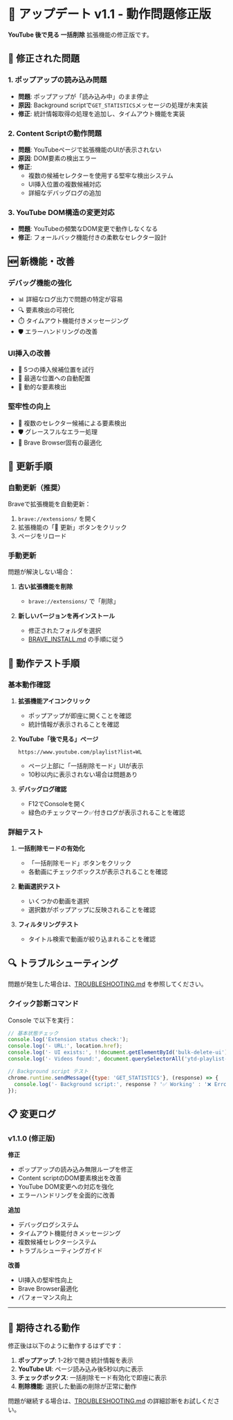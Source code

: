 # 🔄 アップデート v1.1 - 動作問題修正版

**YouTube 後で見る 一括削除** 拡張機能の修正版です。

## 🐛 修正された問題

### 1. ポップアップの読み込み問題
- **問題**: ポップアップが「読み込み中」のまま停止
- **原因**: Background scriptで`GET_STATISTICS`メッセージの処理が未実装
- **修正**: 統計情報取得の処理を追加し、タイムアウト機能を実装

### 2. Content Scriptの動作問題
- **問題**: YouTubeページで拡張機能のUIが表示されない
- **原因**: DOM要素の検出エラー
- **修正**: 
  - 複数の候補セレクターを使用する堅牢な検出システム
  - UI挿入位置の複数候補対応
  - 詳細なデバッグログの追加

### 3. YouTube DOM構造の変更対応
- **問題**: YouTubeの頻繁なDOM変更で動作しなくなる
- **修正**: フォールバック機能付きの柔軟なセレクター設計

## 🆕 新機能・改善

### デバッグ機能の強化
- 📊 詳細なログ出力で問題の特定が容易
- 🔍 要素検出の可視化
- ⏱️ タイムアウト機能付きメッセージング
- 🛡️ エラーハンドリングの改善

### UI挿入の改善
- 🎯 5つの挿入候補位置を試行
- 📍 最適な位置への自動配置
- 🔄 動的な要素検出

### 堅牢性の向上
- 🔧 複数のセレクター候補による要素検出
- 🛡️ グレースフルなエラー処理
- 📱 Brave Browser固有の最適化

## 🚀 更新手順

### 自動更新（推奨）

Braveで拡張機能を自動更新：

1. `brave://extensions/` を開く
2. 拡張機能の「🔄 更新」ボタンをクリック
3. ページをリロード

### 手動更新

問題が解決しない場合：

1. **古い拡張機能を削除**
   - `brave://extensions/` で「削除」

2. **新しいバージョンを再インストール**
   - 修正されたフォルダを選択
   - [BRAVE_INSTALL.md](BRAVE_INSTALL.md) の手順に従う

## 🧪 動作テスト手順

### 基本動作確認

1. **拡張機能アイコンクリック**
   - ポップアップが即座に開くことを確認
   - 統計情報が表示されることを確認

2. **YouTube「後で見る」ページ**
   ```
   https://www.youtube.com/playlist?list=WL
   ```
   - ページ上部に「一括削除モード」UIが表示
   - 10秒以内に表示されない場合は問題あり

3. **デバッグログ確認**
   - F12でConsoleを開く
   - 緑色のチェックマーク✅付きログが表示されることを確認

### 詳細テスト

1. **一括削除モードの有効化**
   - 「一括削除モード」ボタンをクリック
   - 各動画にチェックボックスが表示されることを確認

2. **動画選択テスト**
   - いくつかの動画を選択
   - 選択数がポップアップに反映されることを確認

3. **フィルタリングテスト**
   - タイトル検索で動画が絞り込まれることを確認

## 🔍 トラブルシューティング

問題が発生した場合は、[TROUBLESHOOTING.md](TROUBLESHOOTING.md) を参照してください。

### クイック診断コマンド

Console で以下を実行：

```javascript
// 基本状態チェック
console.log('Extension status check:');
console.log('- URL:', location.href);
console.log('- UI exists:', !!document.getElementById('bulk-delete-ui'));
console.log('- Videos found:', document.querySelectorAll('ytd-playlist-video-renderer').length);

// Background script テスト
chrome.runtime.sendMessage({type: 'GET_STATISTICS'}, (response) => {
  console.log('- Background script:', response ? '✅ Working' : '❌ Error');
});
```

## 📋 変更ログ

### v1.1.0 (修正版)

**修正**
- ポップアップの読み込み無限ループを修正
- Content scriptのDOM要素検出を改善
- YouTube DOM変更への対応を強化
- エラーハンドリングを全面的に改善

**追加**
- デバッグログシステム
- タイムアウト機能付きメッセージング
- 複数候補セレクターシステム
- トラブルシューティングガイド

**改善**
- UI挿入の堅牢性向上
- Brave Browser最適化
- パフォーマンス向上

---

## 🎯 期待される動作

修正後は以下のように動作するはずです：

1. **ポップアップ**: 1-2秒で開き統計情報を表示
2. **YouTube UI**: ページ読み込み後5秒以内に表示
3. **チェックボックス**: 一括削除モード有効化で即座に表示
4. **削除機能**: 選択した動画の削除が正常に動作

問題が継続する場合は、[TROUBLESHOOTING.md](TROUBLESHOOTING.md) の詳細診断をお試しください。